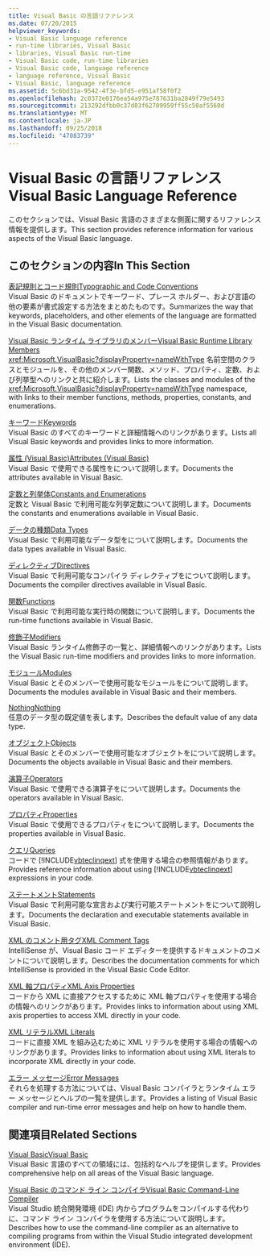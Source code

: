```yaml
---
title: Visual Basic の言語リファレンス
ms.date: 07/20/2015
helpviewer_keywords:
- Visual Basic language reference
- run-time libraries, Visual Basic
- libraries, Visual Basic run-time
- Visual Basic code, run-time libraries
- Visual Basic code, language reference
- language reference, Visual Basic
- Visual Basic, language reference
ms.assetid: 5c6bd31a-9542-4f3e-bfd5-e951af58f0f2
ms.openlocfilehash: 2c0372e0176ea54a975e787631ba2849f79e5493
ms.sourcegitcommit: 213292dfbb0c37d83f62709959ff55c50af5560d
ms.translationtype: MT
ms.contentlocale: ja-JP
ms.lasthandoff: 09/25/2018
ms.locfileid: "47083739"
---
```

# <a name="visual-basic-language-reference"></a><span data-ttu-id="22f7a-102">Visual Basic の言語リファレンス</span><span class="sxs-lookup"><span data-stu-id="22f7a-102">Visual Basic Language Reference</span></span>
<span data-ttu-id="22f7a-103">このセクションでは、Visual Basic 言語のさまざまな側面に関するリファレンス情報を提供します。</span><span class="sxs-lookup"><span data-stu-id="22f7a-103">This section provides reference information for various aspects of the Visual Basic language.</span></span>  
  
## <a name="in-this-section"></a><span data-ttu-id="22f7a-104">このセクションの内容</span><span class="sxs-lookup"><span data-stu-id="22f7a-104">In This Section</span></span>  
 [<span data-ttu-id="22f7a-105">表記規則とコード規則</span><span class="sxs-lookup"><span data-stu-id="22f7a-105">Typographic and Code Conventions</span></span>](../../visual-basic/language-reference/typographic-and-code-conventions.md)  
 <span data-ttu-id="22f7a-106">Visual Basic のドキュメントでキーワード、プレース ホルダー、および言語の他の要素が書式設定する方法をまとめたものです。</span><span class="sxs-lookup"><span data-stu-id="22f7a-106">Summarizes the way that keywords, placeholders, and other elements of the language are formatted in the Visual Basic documentation.</span></span>  
  
 [<span data-ttu-id="22f7a-107">Visual Basic ランタイム ライブラリのメンバー</span><span class="sxs-lookup"><span data-stu-id="22f7a-107">Visual Basic Runtime Library Members</span></span>](../../visual-basic/language-reference/runtime-library-members.md)  
 <span data-ttu-id="22f7a-108"><xref:Microsoft.VisualBasic?displayProperty=nameWithType> 名前空間のクラスとモジュールを、その他のメンバー関数、メソッド、プロパティ、定数、および列挙型へのリンクと共に紹介します。</span><span class="sxs-lookup"><span data-stu-id="22f7a-108">Lists the classes and modules of the <xref:Microsoft.VisualBasic?displayProperty=nameWithType> namespace, with links to their member functions, methods, properties, constants, and enumerations.</span></span>  
  
 [<span data-ttu-id="22f7a-109">キーワード</span><span class="sxs-lookup"><span data-stu-id="22f7a-109">Keywords</span></span>](../../visual-basic/language-reference/keywords/index.md)  
 <span data-ttu-id="22f7a-110">Visual Basic のすべてのキーワードと詳細情報へのリンクがあります。</span><span class="sxs-lookup"><span data-stu-id="22f7a-110">Lists all Visual Basic keywords and provides links to more information.</span></span>  
  
 [<span data-ttu-id="22f7a-111">属性 (Visual Basic)</span><span class="sxs-lookup"><span data-stu-id="22f7a-111">Attributes (Visual Basic)</span></span>](../../visual-basic/language-reference/attributes.md)  
 <span data-ttu-id="22f7a-112">Visual Basic で使用できる属性をについて説明します。</span><span class="sxs-lookup"><span data-stu-id="22f7a-112">Documents the attributes available in Visual Basic.</span></span>  
  
 [<span data-ttu-id="22f7a-113">定数と列挙体</span><span class="sxs-lookup"><span data-stu-id="22f7a-113">Constants and Enumerations</span></span>](../../visual-basic/language-reference/constants-and-enumerations.md)  
 <span data-ttu-id="22f7a-114">定数と Visual Basic で利用可能な列挙定数について説明します。</span><span class="sxs-lookup"><span data-stu-id="22f7a-114">Documents the constants and enumerations available in Visual Basic.</span></span>  
  
 [<span data-ttu-id="22f7a-115">データの種類</span><span class="sxs-lookup"><span data-stu-id="22f7a-115">Data Types</span></span>](../../visual-basic/language-reference/data-types/index.md)  
 <span data-ttu-id="22f7a-116">Visual Basic で利用可能なデータ型をについて説明します。</span><span class="sxs-lookup"><span data-stu-id="22f7a-116">Documents the data types available in Visual Basic.</span></span>  
  
 [<span data-ttu-id="22f7a-117">ディレクティブ</span><span class="sxs-lookup"><span data-stu-id="22f7a-117">Directives</span></span>](../../visual-basic/language-reference/directives/index.md)  
 <span data-ttu-id="22f7a-118">Visual Basic で利用可能なコンパイラ ディレクティブをについて説明します。</span><span class="sxs-lookup"><span data-stu-id="22f7a-118">Documents the compiler directives available in Visual Basic.</span></span>  
  
 [<span data-ttu-id="22f7a-119">関数</span><span class="sxs-lookup"><span data-stu-id="22f7a-119">Functions</span></span>](../../visual-basic/language-reference/functions/index.md)  
 <span data-ttu-id="22f7a-120">Visual Basic で利用可能な実行時の関数について説明します。</span><span class="sxs-lookup"><span data-stu-id="22f7a-120">Documents the run-time functions available in Visual Basic.</span></span>  
  
 [<span data-ttu-id="22f7a-121">修飾子</span><span class="sxs-lookup"><span data-stu-id="22f7a-121">Modifiers</span></span>](../../visual-basic/language-reference/modifiers/index.md)  
 <span data-ttu-id="22f7a-122">Visual Basic ランタイム修飾子の一覧と、詳細情報へのリンクがあります。</span><span class="sxs-lookup"><span data-stu-id="22f7a-122">Lists the Visual Basic run-time modifiers and provides links to more information.</span></span>  
  
 [<span data-ttu-id="22f7a-123">モジュール</span><span class="sxs-lookup"><span data-stu-id="22f7a-123">Modules</span></span>](../../visual-basic/language-reference/modules.md)  
 <span data-ttu-id="22f7a-124">Visual Basic とそのメンバーで使用可能なモジュールをについて説明します。</span><span class="sxs-lookup"><span data-stu-id="22f7a-124">Documents the modules available in Visual Basic and their members.</span></span>  
  
 [<span data-ttu-id="22f7a-125">Nothing</span><span class="sxs-lookup"><span data-stu-id="22f7a-125">Nothing</span></span>](../../visual-basic/language-reference/nothing.md)  
 <span data-ttu-id="22f7a-126">任意のデータ型の既定値を表します。</span><span class="sxs-lookup"><span data-stu-id="22f7a-126">Describes the default value of any data type.</span></span>  
  
 [<span data-ttu-id="22f7a-127">オブジェクト</span><span class="sxs-lookup"><span data-stu-id="22f7a-127">Objects</span></span>](../../visual-basic/language-reference/objects/index.md)  
 <span data-ttu-id="22f7a-128">Visual Basic とそのメンバーで使用可能なオブジェクトをについて説明します。</span><span class="sxs-lookup"><span data-stu-id="22f7a-128">Documents the objects available in Visual Basic and their members.</span></span>  
  
 [<span data-ttu-id="22f7a-129">演算子</span><span class="sxs-lookup"><span data-stu-id="22f7a-129">Operators</span></span>](../../visual-basic/language-reference/operators/index.md)  
 <span data-ttu-id="22f7a-130">Visual Basic で使用できる演算子をについて説明します。</span><span class="sxs-lookup"><span data-stu-id="22f7a-130">Documents the operators available in Visual Basic.</span></span>  
  
 [<span data-ttu-id="22f7a-131">プロパティ</span><span class="sxs-lookup"><span data-stu-id="22f7a-131">Properties</span></span>](../../visual-basic/language-reference/properties.md)  
 <span data-ttu-id="22f7a-132">Visual Basic で使用できるプロパティをについて説明します。</span><span class="sxs-lookup"><span data-stu-id="22f7a-132">Documents the properties available in Visual Basic.</span></span>  
  
 [<span data-ttu-id="22f7a-133">クエリ</span><span class="sxs-lookup"><span data-stu-id="22f7a-133">Queries</span></span>](../../visual-basic/language-reference/queries/index.md)  
 <span data-ttu-id="22f7a-134">コードで [!INCLUDE[vbteclinqext](~/includes/vbteclinqext-md.md)] 式を使用する場合の参照情報があります。</span><span class="sxs-lookup"><span data-stu-id="22f7a-134">Provides reference information about using [!INCLUDE[vbteclinqext](~/includes/vbteclinqext-md.md)] expressions in your code.</span></span>  
  
 [<span data-ttu-id="22f7a-135">ステートメント</span><span class="sxs-lookup"><span data-stu-id="22f7a-135">Statements</span></span>](../../visual-basic/language-reference/statements/index.md)  
 <span data-ttu-id="22f7a-136">Visual Basic で利用可能な宣言および実行可能ステートメントをについて説明します。</span><span class="sxs-lookup"><span data-stu-id="22f7a-136">Documents the declaration and executable statements available in Visual Basic.</span></span>  
  
 [<span data-ttu-id="22f7a-137">XML のコメント用タグ</span><span class="sxs-lookup"><span data-stu-id="22f7a-137">XML Comment Tags</span></span>](../../visual-basic/language-reference/xmldoc/index.md)  
 <span data-ttu-id="22f7a-138">IntelliSense が、Visual Basic コード エディターを提供するドキュメントのコメントについて説明します。</span><span class="sxs-lookup"><span data-stu-id="22f7a-138">Describes the documentation comments for which IntelliSense is provided in the Visual Basic Code Editor.</span></span>  
  
 [<span data-ttu-id="22f7a-139">XML 軸プロパティ</span><span class="sxs-lookup"><span data-stu-id="22f7a-139">XML Axis Properties</span></span>](../../visual-basic/language-reference/xml-axis/index.md)  
 <span data-ttu-id="22f7a-140">コードから XML に直接アクセスするために XML 軸プロパティを使用する場合の情報へのリンクがあります。</span><span class="sxs-lookup"><span data-stu-id="22f7a-140">Provides links to information about using XML axis properties to access XML directly in your code.</span></span>  
  
 [<span data-ttu-id="22f7a-141">XML リテラル</span><span class="sxs-lookup"><span data-stu-id="22f7a-141">XML Literals</span></span>](../../visual-basic/language-reference/xml-literals/index.md)  
 <span data-ttu-id="22f7a-142">コードに直接 XML を組み込むために XML リテラルを使用する場合の情報へのリンクがあります。</span><span class="sxs-lookup"><span data-stu-id="22f7a-142">Provides links to information about using XML literals to incorporate XML directly in your code.</span></span>  
  
 [<span data-ttu-id="22f7a-143">エラー メッセージ</span><span class="sxs-lookup"><span data-stu-id="22f7a-143">Error Messages</span></span>](../../visual-basic/language-reference/error-messages/index.md)  
 <span data-ttu-id="22f7a-144">それらを処理する方法については、Visual Basic コンパイラとランタイム エラー メッセージとヘルプの一覧を提供します。</span><span class="sxs-lookup"><span data-stu-id="22f7a-144">Provides a listing of Visual Basic compiler and run-time error messages and help on how to handle them.</span></span>  
  
## <a name="related-sections"></a><span data-ttu-id="22f7a-145">関連項目</span><span class="sxs-lookup"><span data-stu-id="22f7a-145">Related Sections</span></span>  
 [<span data-ttu-id="22f7a-146">Visual Basic</span><span class="sxs-lookup"><span data-stu-id="22f7a-146">Visual Basic</span></span>](../../visual-basic/index.md)  
 <span data-ttu-id="22f7a-147">Visual Basic 言語のすべての領域には、包括的なヘルプを提供します。</span><span class="sxs-lookup"><span data-stu-id="22f7a-147">Provides comprehensive help on all areas of the Visual Basic language.</span></span>  
  
 [<span data-ttu-id="22f7a-148">Visual Basic のコマンド ライン コンパイラ</span><span class="sxs-lookup"><span data-stu-id="22f7a-148">Visual Basic Command-Line Compiler</span></span>](../../visual-basic/reference/command-line-compiler/index.md)  
 <span data-ttu-id="22f7a-149">Visual Studio 統合開発環境 (IDE) 内からプログラムをコンパイルする代わりに、コマンド ライン コンパイラを使用する方法について説明します。</span><span class="sxs-lookup"><span data-stu-id="22f7a-149">Describes how to use the command-line compiler as an alternative to compiling programs from within the Visual Studio integrated development environment (IDE).</span></span>
